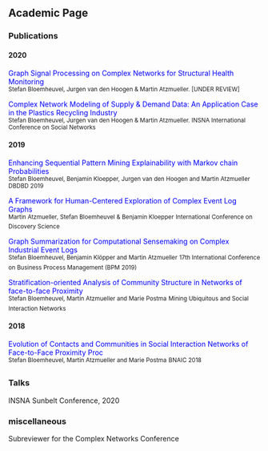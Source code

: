 ## Academic Page

### Publications 

#### 2020

<span style="color:blue">Graph Signal Processing on Complex Networks for Structural Health Monitoring</span> <br>
<sub>Stefan Bloemheuvel, Jurgen van den Hoogen & Martin Atzmueller. [UNDER REVIEW]</sub>

<span style="color:blue">Complex Network Modeling of Supply & Demand Data: An Application Case in the Plastics Recycling Industry</span> <br>
<sub>Stefan Bloemheuvel, Jurgen van den Hoogen & Martin Atzmueller. INSNA International Conference on Social Networks</sub>


#### 2019

<span style="color:blue">Enhancing Sequential Pattern Mining Explainability with Markov chain Probabilities</span> <br>
<sup>Stefan Bloemheuvel, Benjamin Kloepper, Jurgen van den Hoogen and Martin Atzmueller</sup>
<sup>DBDBD 2019</sup>

<span style="color:blue">A Framework for Human-Centered Exploration of Complex Event Log Graphs</span><br>
<sup>Martin Atzmueller, Stefan Bloemheuvel & Benjamin Kloepper</sup>
<sup>International Conference on Discovery Science</sup>

<span style="color:blue">Graph Summarization for Computational Sensemaking on Complex Industrial Event Logs</span><br>
<sup>Stefan Bloemheuvel, Benjamin Klöpper and Martin Atzmueller</sup>
<sup>17th International Conference on Business Process Management (BPM 2019)</sup>

<span style="color:blue">Stratification-oriented Analysis of Community Structure in Networks of face-to-face Proximity</span> <br>
<sup>Stefan Bloemheuvel, Martin Atzmueller and Marie Postma</sup>
<sup>Mining Ubiquitous and Social Interaction Networks</sup>
#### 2018

<span style="color:blue">Evolution of Contacts and Communities in Social Interaction Networks of Face-to-Face Proximity Proc</span><br>
<sup>Stefan Bloemheuvel, Martin Atzmueller and Marie Postma</sup>
<sup>BNAIC 2018</sup>

### Talks

INSNA Sunbelt Conference, 2020

### miscellaneous

Subreviewer for the Complex Networks Conference